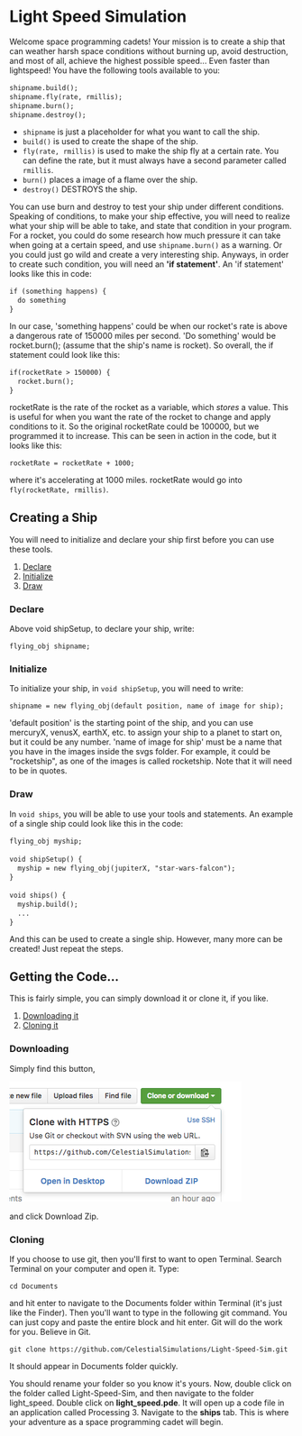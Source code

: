 # Light Speed Simulation

Welcome space programming cadets! Your mission is to create a ship that can weather harsh space conditions
without burning up, avoid destruction, and most of all, achieve the highest possible speed... Even faster than
lightspeed! You have the following tools available to you:

```
shipname.build();
shipname.fly(rate, rmillis);
shipname.burn();
shipname.destroy();
```

* `shipname` is just a placeholder for what you want to call the ship.
* `build()` is used to create the shape of the ship.
* `fly(rate, rmillis)` is used to make the ship fly at a certain rate. You can define the rate, but it must
always have a second parameter called `rmillis`.
* `burn()` places a image of a flame over the ship.
* `destroy()` DESTROYS the ship.

You can use burn and destroy to test your ship under different conditions. Speaking of conditions, to
make your ship effective, you will need to realize what your ship will be able to take, and state that
condition in your program. For a rocket, you could do some research how much pressure it can take when
going at a certain speed, and use `shipname.burn()` as a warning. Or you could just go wild and create
a very interesting ship. Anyways, in order to create such condition, you will need an **'if statement'**.
An 'if statement' looks like this in code:

```
if (something happens) {
  do something
}
```

In our case, 'something happens' could be when our rocket's rate is above a dangerous rate of 150000 miles per
second. 'Do something' would be rocket.burn(); (assume that the ship's name is rocket). So overall, the
if statement could look like this:

```
if(rocketRate > 150000) {
  rocket.burn();
}
```

rocketRate is the rate of the rocket as a variable, which *stores* a value. This is useful for when you
want the rate of the rocket to change and apply conditions to it. So the original rocketRate could be
100000, but we programmed it to increase. This can be seen in action in the code, but it looks like this:

```
rocketRate = rocketRate + 1000;
```

where it's accelerating at 1000 miles. rocketRate would go into `fly(rocketRate, rmillis)`.

## Creating a Ship
You will need to initialize and declare your ship first before you can use these tools.

1. [Declare](#declare)
2. [Initialize](#initialize)
3. [Draw](#draw)

### Declare
Above void shipSetup, to declare your ship, write:

```
flying_obj shipname;
```

### Initialize
To initialize your ship, in `void shipSetup`, you will need to write:

```
shipname = new flying_obj(default position, name of image for ship);
```

'default position' is the starting point of the ship, and you can use mercuryX, venusX, earthX, etc. to assign
your ship to a planet to start on, but it could be any number. 'name of image for ship' must be a name that you
have in the images inside the svgs folder. For example, it could be "rocketship", as one of the images is called
rocketship. Note that it will need to be in quotes.

### Draw
In `void ships`, you will be able to use your tools and statements. An example of a single ship could look like
this in the code:

```
flying_obj myship;

void shipSetup() {
  myship = new flying_obj(jupiterX, "star-wars-falcon");
}

void ships() {
  myship.build();
  ...
}
```

And this can be used to create a single ship. However, many more can be created! Just repeat the steps.

## Getting the Code...
This is fairly simple, you can simply download it or clone it, if you like.

1. [Downloading it](#downloading)
2. [Cloning it](#cloning)

### Downloading

Simply find this button,

![alt download](downloadbtn.png "download")

and click Download Zip.

### Cloning

If you choose to use git, then you'll first to want to open Terminal. Search Terminal on your computer
and open it. Type:

```
cd Documents
```
and hit enter to navigate to the Documents folder within Terminal (it's just like the Finder). Then you'll want to
type in the following git command. You can just copy and paste the entire block and hit enter. Git will
do the work for you. Believe in Git.

```
git clone https://github.com/CelestialSimulations/Light-Speed-Sim.git
```
It should appear in Documents folder quickly.

You should rename your folder so you know it's yours. Now, double click on the folder called Light-Speed-Sim, and
then navigate to the folder light_speed. Double click on **light_speed.pde**. It will open up a code file in an
application called Processing 3. Navigate to the **ships** tab. This is where your adventure as a space programming
cadet will begin.


